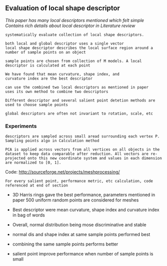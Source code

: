## Evaluation of local shape descriptor
*This paper has many local descriptors mentioned which felt simple*
*Contains rich details about local descriptor in Literature review*

```
systematically evaluate collection of local shape descriptors.

both local and global descriptor uses a single vector
local shape descriptor describes the local surface region around a number of sample points on an object

sample points are chosen from collection of M models. A local descriptor is calculated at each point

We have found that mean curvature, shape index, and
curvature index are the best descriptor
```

```
can use the combined two local descriptors as mentioned in paper
uses its own method to combine two descriptors

Different descriptor and several salient point detetion methods are used to choose sample points

global descriptors are often not invariant to rotation, scale, etc
```

### Experiments
```
descriptors are sampled across small aread surrounding each vertex P. Sampling points algo in Calculation method

PCA is applied across vectors from all vertices on all objects in the dataset to keep data comparable after reduction. All vectors are re-projected onto this new coordinate system and values in each dimension are normalized to [0, 1].
```

Code: http://sourceforge.net/projects/meshprocessing/

```
For every salient point, performance metric, etc calculation, code referenced at end of section
```
* 3D Harris rings gave the best performance, parameters mentioned in paper
500 uniform random points are considered for meshes

* Best descriptor were mean curvature, shape index and curvature index in bag of words
* Overall, normal distribution being mose discriminative and stable
* normal dis and shape index at same sample points performed best
* combining the same sample points performs better
* salient point improve performance when number of sample points is small

